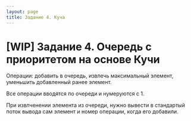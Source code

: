 ```yaml
---
layout: page
title: Задание 4. Куча
---
```


# [WIP] Задание 4. Очередь с приоритетом на основе Кучи

Операции: добавить в очередь, извлечь максимальный элемент, уменьшить добавленный ранее элемент.

Все операции вводятся по очереди и нумеруются с 1.

При извлченении элемента из очереди, нужно вывести в стандартый поток вывода сам элемент и номер операции, когда его добавили.
